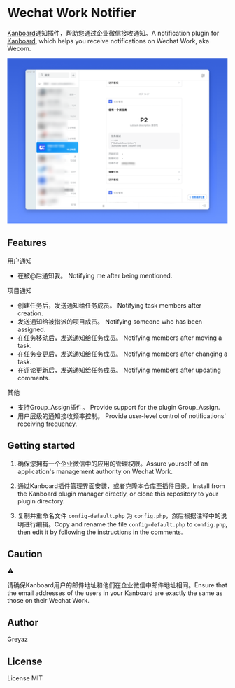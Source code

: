 # Wechat Work Notifier
[Kanboard](https://github.com/kanboard/kanboard)通知插件，帮助您通过企业微信接收通知。A notification plugin for [Kanboard](https://github.com/kanboard/kanboard), which helps you receive notifications on Wechat Work, aka Wecom.

![alt screenshot](Screenshot/1.png)

## Features
用户通知
- 在被@后通知我。 Notifying me after being mentioned.

项目通知
- 创建任务后，发送通知给任务成员。 Notifying task members after creation.
- 发送通知给被指派的项目成员。 Notifying someone who has been assigned.
- 在任务移动后，发送通知给任务成员。 Notifying members after moving a task.
- 在任务变更后，发送通知给任务成员。 Notifying members after changing a task.
- 在评论更新后，发送通知给任务成员。 Notifying members after updating comments.

其他
- 支持Group_Assign插件。 Provide support for the plugin Group_Assign.
- 用户层级的通知接收频率控制。 Provide user-level control of notifications' receiving frequency.

## Getting started
1. 确保您拥有一个企业微信中的应用的管理权限。Assure yourself of an application's management authority on Wechat Work.

2. 通过Kanboard插件管理界面安装，或者克隆本仓库至插件目录。Install from the Kanboard plugin manager directly, or clone this repository to your plugin directory.

3. 复制并重命名文件 `config-default.php` 为 `config.php`，然后根据注释中的说明进行编辑。Copy and rename the file `config-default.php` to `config.php`, then edit it by following the instructions in the comments.

## Caution
⚠️

请确保Kanboard用户的邮件地址和他们在企业微信中邮件地址相同。Ensure that the email addresses of the users in your Kanboard are exactly the same as those on their Wechat Work. 

## Author
Greyaz

## License
License MIT

